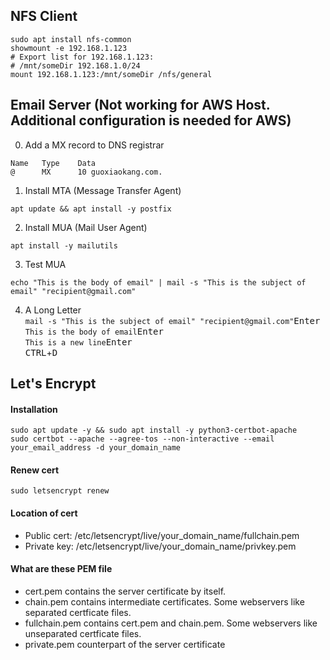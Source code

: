 ## NFS Client
```
sudo apt install nfs-common
showmount -e 192.168.1.123 
# Export list for 192.168.1.123:
# /mnt/someDir 192.168.1.0/24
mount 192.168.1.123:/mnt/someDir /nfs/general
```
## Email Server (Not working for AWS Host. Additional configuration is needed for AWS)
0. Add a MX record to DNS registrar
```
Name   Type    Data
@      MX      10 guoxiaokang.com.
```
1. Install MTA (Message Transfer Agent)
```shell
apt update && apt install -y postfix
``` 
2. Install MUA (Mail User Agent)
```shell
apt install -y mailutils
```
3. Test MUA
```shell
echo "This is the body of email" | mail -s "This is the subject of email" "recipient@gmail.com"
```
4. A Long Letter<br>
```mail -s "This is the subject of email" "recipient@gmail.com"```<kbd>Enter</kbd><br>
```This is the body of email```<kbd>Enter</kbd><br>
```This is a new line```<kbd>Enter</kbd><br>
<kbd>CTRL</kbd>+<kbd>D</kbd>
## Let's Encrypt
#### Installation
```
sudo apt update -y && sudo apt install -y python3-certbot-apache
sudo certbot --apache --agree-tos --non-interactive --email your_email_address -d your_domain_name
```
#### Renew cert
```
sudo letsencrypt renew
``` 
#### Location of cert
  * Public cert: /etc/letsencrypt/live/your_domain_name/fullchain.pem
  * Private key: /etc/letsencrypt/live/your_domain_name/privkey.pem
#### What are these PEM file
  * cert.pem      contains the server certificate by itself. 
  * chain.pem     contains intermediate certificates. Some webservers like separated certficate files.
  * fullchain.pem contains cert.pem and chain.pem. Some webservers like unseparated certficate files.
  * private.pem   counterpart of the server certificate